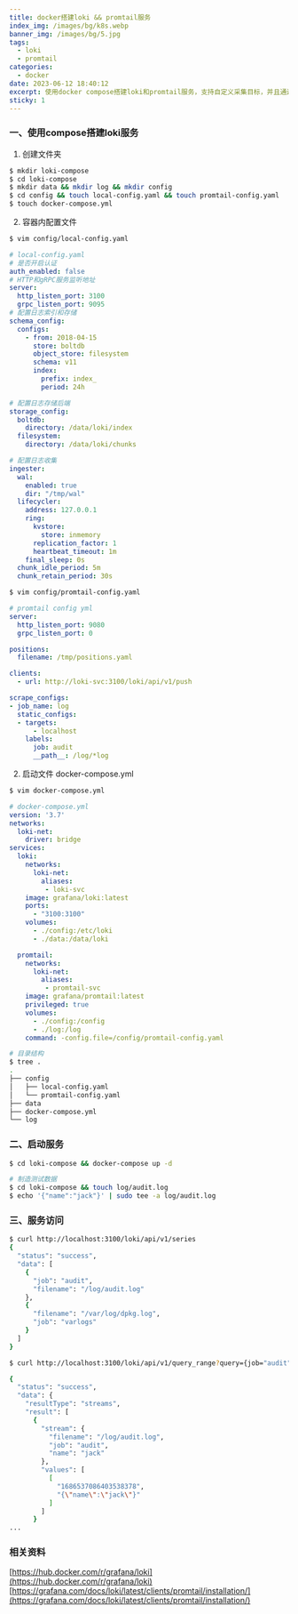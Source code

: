 ```yaml
---
title: docker搭建loki && promtail服务
index_img: /images/bg/k8s.webp
banner_img: /images/bg/5.jpg
tags:
  - loki
  - promtail
categories:
  - docker
date: 2023-06-12 18:40:12
excerpt: 使用docker compose搭建loki和promtail服务，支持自定义采集目标，并且通过 loki http API查看日志数据
sticky: 1
---
```



### 一、使用compose搭建loki服务

1. 创建文件夹

``` bash
$ mkdir loki-compose
$ cd loki-compose
$ mkdir data && mkdir log && mkdir config
$ cd config && touch local-config.yaml && touch promtail-config.yaml
$ touch docker-compose.yml
```

2. 容器内配置文件

``` bash
$ vim config/local-config.yaml
```

``` yml
# local-config.yaml
# 是否开启认证
auth_enabled: false
# HTTP和gRPC服务监听地址
server:
  http_listen_port: 3100
  grpc_listen_port: 9095
# 配置日志索引和存储
schema_config:
  configs:
    - from: 2018-04-15
      store: boltdb
      object_store: filesystem
      schema: v11
      index:
        prefix: index_
        period: 24h

# 配置日志存储后端
storage_config:
  boltdb:
    directory: /data/loki/index
  filesystem:
    directory: /data/loki/chunks

# 配置日志收集
ingester:
  wal:
    enabled: true
    dir: "/tmp/wal"
  lifecycler:
    address: 127.0.0.1
    ring:
      kvstore:
        store: inmemory
      replication_factor: 1
      heartbeat_timeout: 1m
    final_sleep: 0s
  chunk_idle_period: 5m
  chunk_retain_period: 30s
```

``` bash
$ vim config/promtail-config.yaml
```

``` yml
# promtail config yml
server:
  http_listen_port: 9080
  grpc_listen_port: 0

positions:
  filename: /tmp/positions.yaml

clients:
  - url: http://loki-svc:3100/loki/api/v1/push

scrape_configs:
- job_name: log
  static_configs:
  - targets:
      - localhost
    labels:
      job: audit
      __path__: /log/*log
```

2. 启动文件 docker-compose.yml

``` bash
$ vim docker-compose.yml
```

``` yml
# docker-compose.yml
version: '3.7'
networks:
  loki-net:
    driver: bridge
services:
  loki:
    networks:
      loki-net:
        aliases:
         - loki-svc
    image: grafana/loki:latest
    ports:
      - "3100:3100"
    volumes:
      - ./config:/etc/loki
      - ./data:/data/loki

  promtail:
    networks:
      loki-net:
        aliases:
         - promtail-svc
    image: grafana/promtail:latest
    privileged: true
    volumes:
      - ./config:/config
      - ./log:/log
    command: -config.file=/config/promtail-config.yaml
```

``` bash
# 目录结构
$ tree .
.
├── config
│   ├── local-config.yaml
│   └── promtail-config.yaml
├── data
├── docker-compose.yml
└── log
```


### 二、启动服务

``` bash
$ cd loki-compose && docker-compose up -d
```

``` bash
# 制造测试数据
$ cd loki-compose && touch log/audit.log
$ echo '{"name":"jack"}' | sudo tee -a log/audit.log
```


### 三、服务访问

``` bash
$ curl http://localhost:3100/loki/api/v1/series
{
  "status": "success",
  "data": [
    {
      "job": "audit",
      "filename": "/log/audit.log"
    },
    {
      "filename": "/var/log/dpkg.log",
      "job": "varlogs"
    }
  ]
}
```
``` bash
$ curl http://localhost:3100/loki/api/v1/query_range?query={job="audit"}|json

{
  "status": "success",
  "data": {
    "resultType": "streams",
    "result": [
      {
        "stream": {
          "filename": "/log/audit.log",
          "job": "audit",
          "name": "jack"
        },
        "values": [
          [
            "1686537086403538378",
            "{\"name\":\"jack\"}"
          ]
        ]
      }
...
```

### 相关资料

[https://hub.docker.com/r/grafana/loki](https://hub.docker.com/r/grafana/loki)
[https://grafana.com/docs/loki/latest/clients/promtail/installation/](https://grafana.com/docs/loki/latest/clients/promtail/installation/)